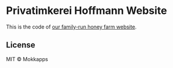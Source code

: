 # Privatimkerei Hoffmann Website

This is the code of [our family-run honey farm website](https://privatimkerei-hoffmann.de).

## License

MIT © Mokkapps